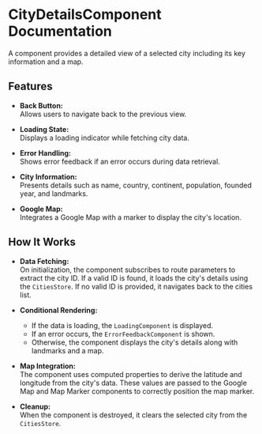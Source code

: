 # CityDetailsComponent Documentation

A component provides a detailed view of a selected city including its key information and a map.

## Features

- **Back Button:**  
  Allows users to navigate back to the previous view.

- **Loading State:**  
  Displays a loading indicator while fetching city data.

- **Error Handling:**  
  Shows error feedback if an error occurs during data retrieval.

- **City Information:**  
  Presents details such as name, country, continent, population, founded year, and landmarks.

- **Google Map:**  
  Integrates a Google Map with a marker to display the city's location.

## How It Works

- **Data Fetching:**  
  On initialization, the component subscribes to route parameters to extract the city ID. If a valid ID is found, it loads the city's details using the `CitiesStore`. If no valid ID is provided, it navigates back to the cities list.

- **Conditional Rendering:**

  - If the data is loading, the `LoadingComponent` is displayed.
  - If an error occurs, the `ErrorFeedbackComponent` is shown.
  - Otherwise, the component displays the city's details along with landmarks and a map.

- **Map Integration:**  
  The component uses computed properties to derive the latitude and longitude from the city's data.
  These values are passed to the Google Map and Map Marker components to correctly position the map marker.

- **Cleanup:**  
  When the component is destroyed, it clears the selected city from the `CitiesStore`.
